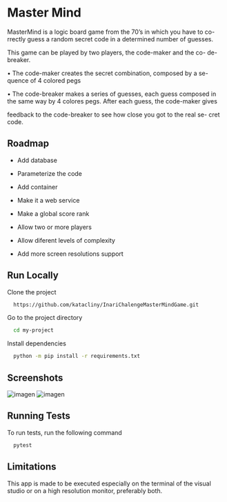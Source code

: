 
# Master Mind

MasterMind is a logic board game from the 70’s in which you have to co-
rrectly guess a random secret code in a determined number of guesses.

This game can be played by two players, the code-maker and the co-
de-breaker.

• The code-maker creates the secret combination, composed by a se-
quence of 4 colored pegs

• The code-breaker makes a series of guesses, each guess composed in
the same way by 4 colores pegs. After each guess, the code-maker gives

feedback to the code-breaker to see how close you got to the real se-
cret code.
  
## Roadmap

- Add database

- Parameterize the code
- Add container
- Make it a web service
- Make a global score rank
- Allow two or more players
- Allow diferent levels of complexity 
- Add more screen resolutions support

  
## Run Locally

Clone the project

```bash
  https://github.com/katacliny/InariChalengeMasterMindGame.git
```

Go to the project directory

```bash
  cd my-project
```

Install dependencies

```bash
  python -m pip install -r requirements.txt
```
  
## Screenshots

![imagen](https://user-images.githubusercontent.com/34369026/137625851-8605755f-a47c-4e9f-a7f4-37074f47806b.png)
![imagen](https://user-images.githubusercontent.com/34369026/137626020-a5428def-1dd4-4903-933f-733a72bbad56.png)


  
## Running Tests

To run tests, run the following command

```bash
  pytest
```
## Limitations

This app is made to be executed especially on the terminal of the visual studio or on a high resolution monitor, preferably both.
  
